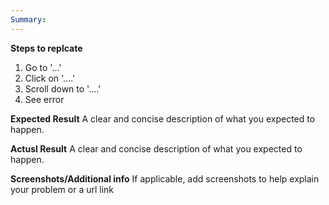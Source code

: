 ```yaml
---
Summary: 
---
```

**Steps to replcate**
1. Go to '...'
2. Click on '....'
3. Scroll down to '....'
4. See error

**Expected Result**
A clear and concise description of what you expected to happen.

**Actusl Result**
A clear and concise description of what you expected to happen.

**Screenshots/Additional info**
If applicable, add screenshots to help explain your problem or a url link
